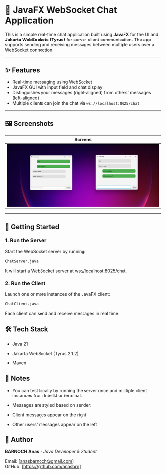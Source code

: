 # 💬 JavaFX WebSocket Chat Application

This is a simple real-time chat application built using **JavaFX** for the UI and **Jakarta WebSockets (Tyrus)** for
server-client communication. The app supports sending and receiving messages between multiple users over a WebSocket
connection.

---

## ✨ Features

- Real-time messaging using WebSocket
- JavaFX GUI with input field and chat display
- Distinguishes your messages (right-aligned) from others' messages (left-aligned)
- Multiple clients can join the chat via `ws://localhost:8025/chat`

---

## 🖼️ Screenshots

| Screens                                                                                    
|--------------------------------------------------------------------------------------------
| ![screen between 2 clients chat](src/main/resources/com/chat_app/chat_app/screen_chat.png) 

---

## 🚀 Getting Started

### 1. Run the Server

Start the WebSocket server by running:

```bash
ChatServer.java
```

It will start a WebSocket server at ws://localhost:8025/chat.

### 2. Run the Client

Launch one or more instances of the JavaFX client:

```bash
ChatClient.java
```

Each client can send and receive messages in real time.

## 🛠️ Tech Stack

- Java 21

- Jakarta WebSocket (Tyrus 2.1.2)

- Maven

## 📌 Notes
- You can test locally by running the server once and multiple client instances from IntelliJ or terminal.

- Messages are styled based on sender:

- Client messages appear on the right

- Other users' messages appear on the left

## 👤 Author
**BARNOCH Anas** - _Java Developer & Student_

Email: [anasbarnoch@gmail.com]<br>
GitHub: [https://github.com/anasbrn]<br>



